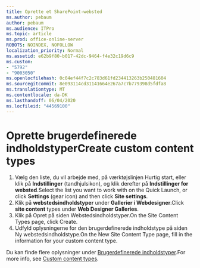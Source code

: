 ```yaml
---
title: Oprette et SharePoint-websted
ms.author: pebaum
author: pebaum
ms.audience: ITPro
ms.topic: article
ms.prod: office-online-server
ROBOTS: NOINDEX, NOFOLLOW
localization_priority: Normal
ms.assetid: e62b9f80-b017-42dc-9464-f4e32c19d6c9
ms.custom:
- "5792"
- "9003050"
ms.openlocfilehash: 0c04ef44f7c2c783d61fd234413263b250481604
ms.sourcegitcommit: 8e093114cd31141664e267a7c7b779398d5fdfa8
ms.translationtype: MT
ms.contentlocale: da-DK
ms.lasthandoff: 06/04/2020
ms.locfileid: "44569100"
---
```

# <a name="create-custom-content-types"></a><span data-ttu-id="a6740-102">Oprette brugerdefinerede indholdstyper</span><span class="sxs-lookup"><span data-stu-id="a6740-102">Create custom content types</span></span>

1. <span data-ttu-id="a6740-103">Vælg den liste, du vil arbejde med, på værktøjslinjen Hurtig start, eller klik på **Indstillinger** (tandhjulsikon), og klik derefter på **Indstillinger for websted**.</span><span class="sxs-lookup"><span data-stu-id="a6740-103">Select the list you want to work with on the Quick Launch, or click **Settings**  (gear icon) and then click  **Site settings**.</span></span>
2. <span data-ttu-id="a6740-104">Klik på **webstedsindholdstyper** under **Gallerier i Webdesigner**.</span><span class="sxs-lookup"><span data-stu-id="a6740-104">Click **site content**  types under  **Web Designer Galleries**.</span></span>
3. <span data-ttu-id="a6740-105">Klik på Opret på siden Webstedsindholdstyper.</span><span class="sxs-lookup"><span data-stu-id="a6740-105">On the Site Content Types page, click Create.</span></span>
4. <span data-ttu-id="a6740-106">Udfyld oplysningerne for den brugerdefinerede indholdstype på siden Ny webstedsindholdstype.</span><span class="sxs-lookup"><span data-stu-id="a6740-106">On the New Site Content Type page, fill in the information for your custom content type.</span></span>

<span data-ttu-id="a6740-107">Du kan finde flere oplysninger under [Brugerdefinerede indholdstyper](https://support.microsoft.com/office/e1277a2e-a1e8-4473-9126-91a0647766e5#__toc323548991).</span><span class="sxs-lookup"><span data-stu-id="a6740-107">For more info, see  [Custom content types](https://support.microsoft.com/office/e1277a2e-a1e8-4473-9126-91a0647766e5#__toc323548991).</span></span>